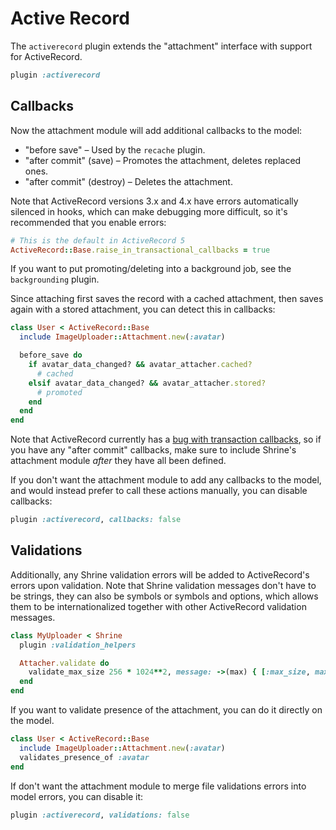 # Active Record

The `activerecord` plugin extends the "attachment" interface with support for
ActiveRecord.

```rb
plugin :activerecord
```

## Callbacks

Now the attachment module will add additional callbacks to the model:

* "before save" – Used by the `recache` plugin.
* "after commit" (save) – Promotes the attachment, deletes replaced ones.
* "after commit" (destroy) – Deletes the attachment.

Note that ActiveRecord versions 3.x and 4.x have errors automatically silenced
in hooks, which can make debugging more difficult, so it's recommended that you
enable errors:

```rb
# This is the default in ActiveRecord 5
ActiveRecord::Base.raise_in_transactional_callbacks = true
```

If you want to put promoting/deleting into a background job, see the
`backgrounding` plugin.

Since attaching first saves the record with a cached attachment, then saves
again with a stored attachment, you can detect this in callbacks:

```rb
class User < ActiveRecord::Base
  include ImageUploader::Attachment.new(:avatar)

  before_save do
    if avatar_data_changed? && avatar_attacher.cached?
      # cached
    elsif avatar_data_changed? && avatar_attacher.stored?
      # promoted
    end
  end
end
```

Note that ActiveRecord currently has a [bug with transaction callbacks], so if
you have any "after commit" callbacks, make sure to include Shrine's attachment
module *after* they have all been defined.

If you don't want the attachment module to add any callbacks to the model, and
would instead prefer to call these actions manually, you can disable callbacks:

```rb
plugin :activerecord, callbacks: false
```

## Validations

Additionally, any Shrine validation errors will be added to ActiveRecord's
errors upon validation. Note that Shrine validation messages don't have to be
strings, they can also be symbols or symbols and options, which allows them to
be internationalized together with other ActiveRecord validation messages.

```rb
class MyUploader < Shrine
  plugin :validation_helpers

  Attacher.validate do
    validate_max_size 256 * 1024**2, message: ->(max) { [:max_size, max: max] }
  end
end
```

If you want to validate presence of the attachment, you can do it directly on
the model.

```rb
class User < ActiveRecord::Base
  include ImageUploader::Attachment.new(:avatar)
  validates_presence_of :avatar
end
```

If don't want the attachment module to merge file validations errors into
model errors, you can disable it:

```rb
plugin :activerecord, validations: false
```

[bug with transaction callbacks]: https://github.com/rails/rails/issues/14493
